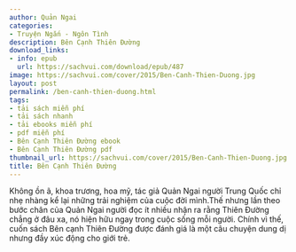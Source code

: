 ```yaml
---
author: Quản Ngai
categories:
- Truyện Ngắn - Ngôn Tình
description: Bên Cạnh Thiên Đường
download_links:
- info: epub
  url: https://sachvui.com/download/epub/487
image: https://sachvui.com/cover/2015/Ben-Canh-Thien-Duong.jpg
layout: post
permalink: /ben-canh-thien-duong.html
tags:
- tải sách miễn phí
- tải sách nhanh
- tải ebooks miễn phí
- pdf miễn phí
- Bên Cạnh Thiên Đường ebook
- Bên Cạnh Thiên Đường pdf
thumbnail_url: https://sachvui.com/cover/2015/Ben-Canh-Thien-Duong.jpg
title: Bên Cạnh Thiên Đường
---
```


 <div class="item-desc text-justify"> Không ồn ã, khoa trương, hoa mỹ, tác giả Quản Ngai người Trung Quốc chỉ nhẹ nhàng kể lại những trải nghiệm của cuộc đời mình.Thế nhưng lần theo bước chân của Quản Ngai người đọc ít nhiều nhận ra rằng Thiên Đường chẳng ở đâu xa, nó hiện hữu ngay trong cuộc sống mỗi người. Chính vì thế, cuốn sách Bên cạnh Thiên Đường được đánh giá là một câu chuyện dung dị nhưng đầy xúc động cho giới trẻ. </div>